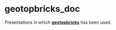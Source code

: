 
# geotopbricks_doc

Presentations in which [__geotopbricks__](https://cran.r-project.org/package=geotopbricks)  has been used. 
